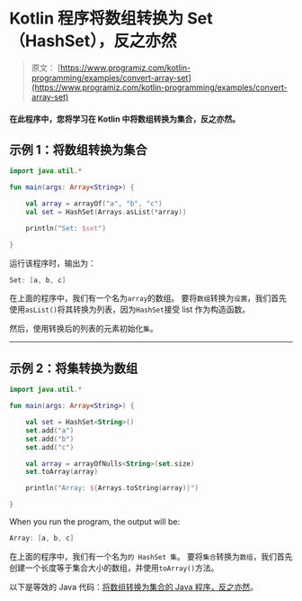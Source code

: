 # Kotlin 程序将数组转换为 Set（HashSet），反之亦然

> 原文： [https://www.programiz.com/kotlin-programming/examples/convert-array-set](https://www.programiz.com/kotlin-programming/examples/convert-array-set)

#### 在此程序中，您将学习在 Kotlin 中将数组转换为集合，反之亦然。

## 示例 1：将数组转换为集合

```kt
import java.util.*

fun main(args: Array<String>) {

    val array = arrayOf("a", "b", "c")
    val set = HashSet(Arrays.asList(*array))

    println("Set: $set")

}
```

运行该程序时，输出为：

```kt
Set: [a, b, c]
```

在上面的程序中，我们有一个名为`array`的数组。 要将`数组`转换​​为`设置`，我们首先使用`asList()`将其转换为列表，因为`HashSet`接受 list 作为构造函数。

然后，使用转换后的列表的元素初始化`集`。

* * *

## 示例 2：将集转换为数组

```kt
import java.util.*

fun main(args: Array<String>) {

    val set = HashSet<String>()
    set.add("a")
    set.add("b")
    set.add("c")

    val array = arrayOfNulls<String>(set.size)
    set.toArray(array)

    println("Array: ${Arrays.toString(array)}")

}
```

When you run the program, the output will be:

```kt
Array: [a, b, c]
```

在上面的程序中，我们有一个名为`的 HashSet 集`。 要将`集合`转换为`数组`，我们首先创建一个长度等于集合大小的数组，并使用`toArray()`方法。

以下是等效的 Java 代码：[将数组转换为集合的 Java 程序，反之亦然](/java-programming/examples/convert-array-set "Java program to convert array into a set and vice-versa")。